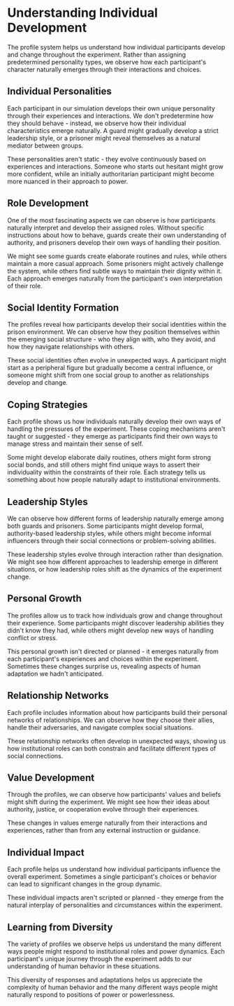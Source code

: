 # Understanding Individual Development

The profile system helps us understand how individual participants develop and change throughout the experiment. Rather than assigning predetermined personality types, we observe how each participant's character naturally emerges through their interactions and choices.

## Individual Personalities

Each participant in our simulation develops their own unique personality through their experiences and interactions. We don't predetermine how they should behave - instead, we observe how their individual characteristics emerge naturally. A guard might gradually develop a strict leadership style, or a prisoner might reveal themselves as a natural mediator between groups.

These personalities aren't static - they evolve continuously based on experiences and interactions. Someone who starts out hesitant might grow more confident, while an initially authoritarian participant might become more nuanced in their approach to power.

## Role Development

One of the most fascinating aspects we can observe is how participants naturally interpret and develop their assigned roles. Without specific instructions about how to behave, guards create their own understanding of authority, and prisoners develop their own ways of handling their position.

We might see some guards create elaborate routines and rules, while others maintain a more casual approach. Some prisoners might actively challenge the system, while others find subtle ways to maintain their dignity within it. Each approach emerges naturally from the participant's own interpretation of their role.

## Social Identity Formation

The profiles reveal how participants develop their social identities within the prison environment. We can observe how they position themselves within the emerging social structure - who they align with, who they avoid, and how they navigate relationships with others.

These social identities often evolve in unexpected ways. A participant might start as a peripheral figure but gradually become a central influence, or someone might shift from one social group to another as relationships develop and change.

## Coping Strategies

Each profile shows us how individuals naturally develop their own ways of handling the pressures of the experiment. These coping mechanisms aren't taught or suggested - they emerge as participants find their own ways to manage stress and maintain their sense of self.

Some might develop elaborate daily routines, others might form strong social bonds, and still others might find unique ways to assert their individuality within the constraints of their role. Each strategy tells us something about how people naturally adapt to institutional environments.

## Leadership Styles

We can observe how different forms of leadership naturally emerge among both guards and prisoners. Some participants might develop formal, authority-based leadership styles, while others might become informal influencers through their social connections or problem-solving abilities.

These leadership styles evolve through interaction rather than designation. We might see how different approaches to leadership emerge in different situations, or how leadership roles shift as the dynamics of the experiment change.

## Personal Growth

The profiles allow us to track how individuals grow and change throughout their experience. Some participants might discover leadership abilities they didn't know they had, while others might develop new ways of handling conflict or stress.

This personal growth isn't directed or planned - it emerges naturally from each participant's experiences and choices within the experiment. Sometimes these changes surprise us, revealing aspects of human adaptation we hadn't anticipated.

## Relationship Networks

Each profile includes information about how participants build their personal networks of relationships. We can observe how they choose their allies, handle their adversaries, and navigate complex social situations.

These relationship networks often develop in unexpected ways, showing us how institutional roles can both constrain and facilitate different types of social connections.

## Value Development

Through the profiles, we can observe how participants' values and beliefs might shift during the experiment. We might see how their ideas about authority, justice, or cooperation evolve through their experiences.

These changes in values emerge naturally from their interactions and experiences, rather than from any external instruction or guidance.

## Individual Impact

Each profile helps us understand how individual participants influence the overall experiment. Sometimes a single participant's choices or behavior can lead to significant changes in the group dynamic.

These individual impacts aren't scripted or planned - they emerge from the natural interplay of personalities and circumstances within the experiment.

## Learning from Diversity

The variety of profiles we observe helps us understand the many different ways people might respond to institutional roles and power dynamics. Each participant's unique journey through the experiment adds to our understanding of human behavior in these situations.

This diversity of responses and adaptations helps us appreciate the complexity of human behavior and the many different ways people might naturally respond to positions of power or powerlessness. 